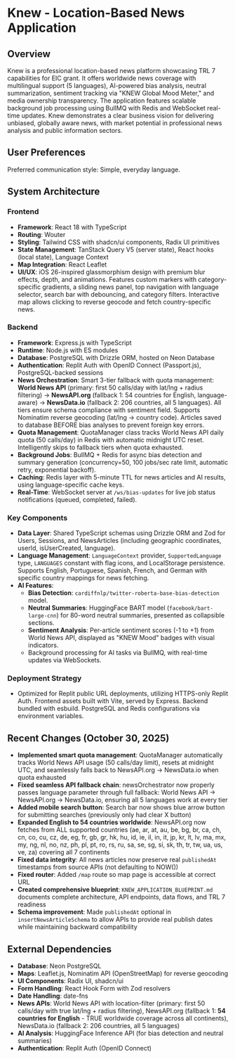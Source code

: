 # Knew - Location-Based News Application

## Overview
Knew is a professional location-based news platform showcasing TRL 7 capabilities for EIC grant. It offers worldwide news coverage with multilingual support (5 languages), AI-powered bias analysis, neutral summarization, sentiment tracking via "KNEW Global Mood Meter," and media ownership transparency. The application features scalable background job processing using BullMQ with Redis and WebSocket real-time updates. Knew demonstrates a clear business vision for delivering unbiased, globally aware news, with market potential in professional news analysis and public information sectors.

## User Preferences
Preferred communication style: Simple, everyday language.

## System Architecture

### Frontend
- **Framework**: React 18 with TypeScript
- **Routing**: Wouter
- **Styling**: Tailwind CSS with shadcn/ui components, Radix UI primitives
- **State Management**: TanStack Query V5 (server state), React hooks (local state), Language Context
- **Map Integration**: React Leaflet
- **UI/UX**: iOS 26-inspired glassmorphism design with premium blur effects, depth, and animations. Features custom markers with category-specific gradients, a sliding news panel, top navigation with language selector, search bar with debouncing, and category filters. Interactive map allows clicking to reverse geocode and fetch country-specific news.

### Backend
- **Framework**: Express.js with TypeScript
- **Runtime**: Node.js with ES modules
- **Database**: PostgreSQL with Drizzle ORM, hosted on Neon Database
- **Authentication**: Replit Auth with OpenID Connect (Passport.js), PostgreSQL-backed sessions
- **News Orchestration**: Smart 3-tier fallback with quota management: **World News API** (primary: first 50 calls/day with lat/lng + radius filtering) → **NewsAPI.org** (fallback 1: 54 countries for English, language-aware) → **NewsData.io** (fallback 2: 206 countries, all 5 languages). All tiers ensure schema compliance with sentiment field. Supports Nominatim reverse geocoding (lat/lng → country code). Articles saved to database BEFORE bias analyses to prevent foreign key errors.
- **Quota Management**: QuotaManager class tracks World News API daily quota (50 calls/day) in Redis with automatic midnight UTC reset. Intelligently skips to fallback tiers when quota exhausted.
- **Background Jobs**: BullMQ + Redis for async bias detection and summary generation (concurrency=50, 100 jobs/sec rate limit, automatic retry, exponential backoff).
- **Caching**: Redis layer with 5-minute TTL for news articles and AI results, using language-specific cache keys.
- **Real-Time**: WebSocket server at `/ws/bias-updates` for live job status notifications (queued, completed, failed).

### Key Components
- **Data Layer**: Shared TypeScript schemas using Drizzle ORM and Zod for Users, Sessions, and NewsArticles (including geographic coordinates, userId, isUserCreated, language).
- **Language Management**: `LanguageContext` provider, `SupportedLanguage` type, `LANGUAGES` constant with flag icons, and LocalStorage persistence. Supports English, Portuguese, Spanish, French, and German with specific country mappings for news fetching.
- **AI Features**:
    - **Bias Detection**: `cardiffnlp/twitter-roberta-base-bias-detection` model.
    - **Neutral Summaries**: HuggingFace BART model (`facebook/bart-large-cnn`) for 80-word neutral summaries, presented as collapsible sections.
    - **Sentiment Analysis**: Per-article sentiment scores (-1 to +1) from World News API, displayed as "KNEW Mood" badges with visual indicators.
    - Background processing for AI tasks via BullMQ, with real-time updates via WebSockets.

### Deployment Strategy
- Optimized for Replit public URL deployments, utilizing HTTPS-only Replit Auth. Frontend assets built with Vite, served by Express. Backend bundled with esbuild. PostgreSQL and Redis configurations via environment variables.

## Recent Changes (October 30, 2025)
- **Implemented smart quota management**: QuotaManager automatically tracks World News API usage (50 calls/day limit), resets at midnight UTC, and seamlessly falls back to NewsAPI.org → NewsData.io when quota exhausted
- **Fixed seamless API fallback chain**: newsOrchestrator now properly passes language parameter through full fallback: World News API → NewsAPI.org → NewsData.io, ensuring all 5 languages work at every tier
- **Added mobile search button**: Search bar now shows blue arrow button for submitting searches (previously only had clear X button)
- **Expanded English to 54 countries worldwide**: NewsAPI.org now fetches from ALL supported countries (ae, ar, at, au, be, bg, br, ca, ch, cn, co, cu, cz, de, eg, fr, gb, gr, hk, hu, id, ie, il, in, it, jp, kr, lt, lv, ma, mx, my, ng, nl, no, nz, ph, pl, pt, ro, rs, ru, sa, se, sg, si, sk, th, tr, tw, ua, us, ve, za) covering all 7 continents
- **Fixed data integrity**: All news articles now preserve real `publishedAt` timestamps from source APIs (not defaulting to NOW())
- **Fixed router**: Added `/map` route so map page is accessible at correct URL
- **Created comprehensive blueprint**: `KNEW_APPLICATION_BLUEPRINT.md` documents complete architecture, API endpoints, data flows, and TRL 7 readiness
- **Schema improvement**: Made `publishedAt` optional in `insertNewsArticleSchema` to allow APIs to provide real publish dates while maintaining backward compatibility

## External Dependencies

- **Database**: Neon PostgreSQL
- **Maps**: Leaflet.js, Nominatim API (OpenStreetMap) for reverse geocoding
- **UI Components**: Radix UI, shadcn/ui
- **Form Handling**: React Hook Form with Zod resolvers
- **Date Handling**: date-fns
- **News APIs**: World News API with location-filter (primary: first 50 calls/day with true lat/lng + radius filtering), NewsAPI.org (fallback 1: **54 countries for English** - TRUE worldwide coverage across all continents), NewsData.io (fallback 2: 206 countries, all 5 languages)
- **AI Analysis**: HuggingFace Inference API (for bias detection and neutral summaries)
- **Authentication**: Replit Auth (OpenID Connect)